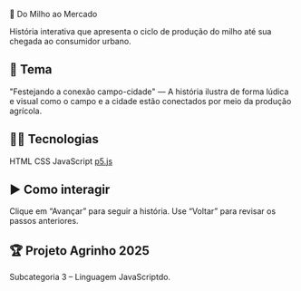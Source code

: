  📖 Do Milho ao Mercado

História interativa que apresenta o ciclo de produção do milho até sua chegada ao consumidor urbano.

## 🌽 Tema
"Festejando a conexão campo-cidade" — A história ilustra de forma lúdica e visual como o campo e a cidade estão conectados por meio da produção agrícola.

## 🧑‍💻 Tecnologias
HTML
CSS
JavaScript
[p5.js](https://p5js.org/)

## ▶️ Como interagir
Clique em “Avançar” para seguir a história.
Use “Voltar” para revisar os passos anteriores.

## 🏆 Projeto Agrinho 2025
Subcategoria 3 – Linguagem JavaScriptdo.
